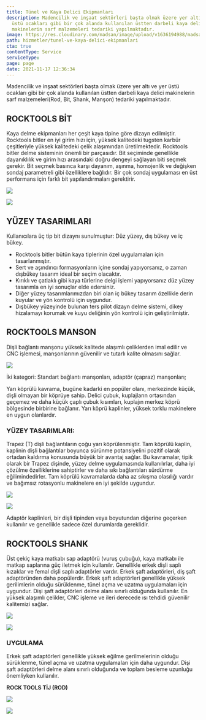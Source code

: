 ```yaml
---
title: Tünel ve Kaya Delici Ekipmanları
description: Madencilik ve inşaat sektörleri başta olmak üzere yer altı ve yer
  üstü ocakları gibi bir çok alanda kullanılan üstten darbeli kaya delici
  makinelerin sarf malzemeleri tedariki yapılmaktadır.
image: https://res.cloudinary.com/madsan/image/upload/v1636194988/madsan-stock/IMG_3198_vqwvpo.jpg
path: hizmetler/tunel-ve-kaya-delici-ekipmanlari
cta: true
contentType: Service
serviceType: 
page: page
date: 2021-11-17 12:36:34
---
```

Madencilik ve inşaat sektörleri başta olmak üzere yer altı ve yer üstü ocakları gibi bir çok alanda kullanılan üstten darbeli kaya delici makinelerin sarf malzemeleri(Rod, Bit, Shank, Manşon) tedariki yapılmaktadır.

## ROCKTOOLS BİT

Kaya delme ekipmanları her çeşit kaya tipine göre dizayn edilmiştir. Rocktools bitler en iyi girim hızı için, yüksek kalitedeki tugsten karbür çeşitleriyle yüksek kalitedeki çelik alaşımından üretilmektedir. Rocktools bitler delme sisteminin önemli bir parçasıdır. Bit seçiminde genellikle dayanıklılık ve girim hızı arasındaki doğru dengeyi sağlayan biti seçmek gerekir. Bit seçmek basınca karşı dayanım, aşınma, homojenlik ve değişken sondaj parametreli gibi özelliklere bağlıdır. Bir çok sondaj uygulaması en üst performans için farklı bit yapılandırmaları gerektirir. 

![](https://res.cloudinary.com/madsan/image/upload/v1643736845/madsan-stock/tunelekipman1_rxryof.png)

![](https://res.cloudinary.com/madsan/image/upload/v1643736878/madsan-stock/t%C3%BCnelekipman2_zdurgt.png)

## [](#y%C3%BCzey-tasarimlari)YÜZEY TASARIMLARI

Kullanıcılara üç tip bit dizaynı sunulmuştur: Düz yüzey, dış bükey ve iç bükey.

* Rocktools bitler bütün kaya tiplerinin özel uygulamaları için tasarlanmıştır.
* Sert ve aşındırıcı formasyonların içine sondaj yapıyorsanız, o zaman dışbükey tasarım ideal bir seçim olacaktır.
* Kırıklı ve çatlaklı gibi kaya türlerine delgi işlemi yapıyorsanız düz yüzey tasarımla en iyi sonuçlar elde edersiniz.
* Diğer yüzey tasarımlarımızdan biri olan iç bükey tasarım özellikle derin kuyular ve yön kontrolü için uygundur.
* Dışbükey yüzeyinde bulunan ters pilot dizayn delme sistemi, dikey hizalamayı korumak ve kuyu deliğinin yön kontrolü için geliştirilmiştir.

## [](#rocktools-manson)ROCKTOOLS MANSON

Dişli bağlantı manşonu yüksek kalitede alaşımlı çeliklerden imal edilir ve CNC işlemesi, manşonlarının güvenilir ve tutarlı kalite olmasını sağlar.

![](https://res.cloudinary.com/madsan/image/upload/v1643736957/madsan-stock/rock1_elnlml.png)

İki kategori: Standart bağlantı manşonları, adaptör (çapraz) manşonları;

Yarı köprülü kavrama, bugüne kadarki en popüler olanı, merkezinde küçük, dişli olmayan bir köprüye sahip. Delici çubuk, kuplajların ortasından geçemez ve daha küçük çaplı çubuk kısımları, kuplajın merkez köprü bölgesinde birbirine bağlanır. Yarı köprü kaplinler, yüksek torklu makinelere en uygun olanlardır. 

### [](#y%C3%BCzey-tasarimlari-1)YÜZEY TASARIMLARI:

Trapez (T) dişli bağlantıların çoğu yarı köprülenmiştir. Tam köprülü kaplin, kaplinin dişli bağlantılar boyunca sürünme potansiyelini pozitif olarak ortadan kaldırma konusunda büyük bir avantaj sağlar. Bu kavramalar, tipik olarak bir Trapez dişinde, yüzey delme uygulamasında kullanılırlar, daha iyi çözülme özelliklerine sahiptirler ve daha sıkı bağlantıları sürdürme eğilimindedirler. Tam köprülü kavramalarda daha az sıkışma olasılığı vardır ve bağımsız rotasyonlu makinelere en iyi şekilde uygundur.

![](https://res.cloudinary.com/madsan/image/upload/v1643736991/madsan-stock/rock2_wti2nz.png)

![](https://res.cloudinary.com/madsan/image/upload/v1643737032/madsan-stock/rock3_poeqyd.png)

Adaptör kaplinleri, bir dişli tipinden veya boyutundan diğerine geçerken kullanılır ve genellikle sadece özel durumlarda gereklidir.

## [](#rocktools-shank)ROCKTOOLS SHANK

Üst çekiç kaya matkabı sap adaptörü (vuruş çubuğu), kaya matkabı ile matkap saplarına güç iletmek için kullanılır. Genellikle erkek dişli saplı kızaklar ve femal dişli saplı adaptörler vardır. Erkek şaft adaptörleri, diş şaft adaptöründen daha popülerdir. Erkek şaft adaptörleri genellikle yüksek gerilimlerin olduğu sürüklenme, tünel açma ve uzatma uygulamaları için uygundur. Dişi şaft adaptörleri delme alanı sınırlı olduğunda kullanılır. En yüksek alaşımlı çelikler, CNC işleme ve ileri derecede ısı tehdidi güvenilir kalitemizi sağlar.

![](https://res.cloudinary.com/madsan/image/upload/v1643737105/madsan-stock/rock4_ae8fzo.png)

![](https://res.cloudinary.com/madsan/image/upload/v1643737138/madsan-stock/rock5_l0wcu1.png)

### [](#uygulama)UYGULAMA

Erkek şaft adaptörleri genellikle yüksek eğilme gerilmelerinin olduğu sürüklenme, tünel açma ve uzatma uygulamaları için daha uygundur. Dişi şaft adaptörleri delme alanı sınırlı olduğunda ve toplam besleme uzunluğu önemliyken kullanılır.

**ROCK TOOLS TİJ (ROD)**

![](https://res.cloudinary.com/madsan/image/upload/v1643737238/madsan-stock/rock6_cijvcm.png)

![](https://res.cloudinary.com/madsan/image/upload/v1643737265/madsan-stock/rock7_wlzxyh.png)
